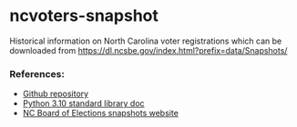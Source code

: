 
# ncvoters-snapshot
Historical information on North Carolina voter registrations
which can be downloaded from https://dl.ncsbe.gov/index.html?prefix=data/Snapshots/

### References:

- [Github repository](https://github.com/philhanna/ncvoters-snapshot)
- [Python 3.10 standard library doc](https://docs.python.org/3.10/library/index.html)
- [NC Board of Elections snapshots website](https://dl.ncsbe.gov/index.html?prefix=data/Snapshots/)